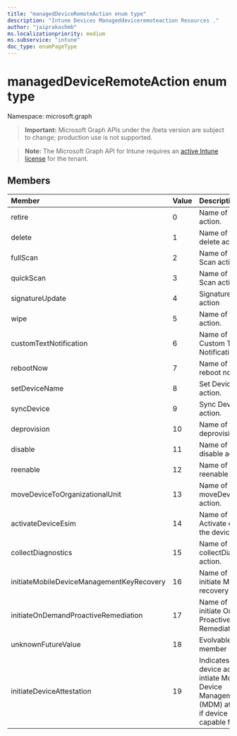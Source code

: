 ```yaml
---
title: "managedDeviceRemoteAction enum type"
description: "Intune Devices Manageddeviceremoteaction Resources ."
author: "jaiprakashmb"
ms.localizationpriority: medium
ms.subservice: "intune"
doc_type: enumPageType
---
```


# managedDeviceRemoteAction enum type

Namespace: microsoft.graph

> **Important:** Microsoft Graph APIs under the /beta version are subject to change; production use is not supported.

> **Note:** The Microsoft Graph API for Intune requires an [active Intune license](https://go.microsoft.com/fwlink/?linkid=839381) for the tenant.



## Members
|Member|Value|Description|
|:---|:---|:---|
|retire|0|Name of the retire action.|
|delete|1|Name of the delete action.|
|fullScan|2|Name of the full Scan action.|
|quickScan|3|Name of the Quick Scan action.|
|signatureUpdate|4|Signature Update action|
|wipe|5|Name of the wipe action.|
|customTextNotification|6|Name of the Custom Text Notification action.|
|rebootNow|7|Name of the reboot now action.|
|setDeviceName|8|Set Device Name action.|
|syncDevice|9|Sync Device action.|
|deprovision|10|Name of the deprovision action.|
|disable|11|Name of the disable action.|
|reenable|12|Name of the reenable action.|
|moveDeviceToOrganizationalUnit|13|Name of the moveDevicesToOU action.|
|activateDeviceEsim|14|Name of action to Activate eSIM on the device.|
|collectDiagnostics|15|Name of the collectDiagnostics action.|
|initiateMobileDeviceManagementKeyRecovery|16|Name of action to initiate MDM key recovery|
|initiateOnDemandProactiveRemediation|17|Name of action to initiate On Demand Proactive Remediation|
|unknownFutureValue|18|Evolvable enum member|
|initiateDeviceAttestation|19|Indicates remote device action to intiate Mobile Device Management (MDM) attestation if device is capable for it|
